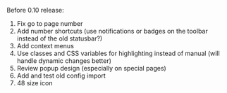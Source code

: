 Before 0.10 release:
1. Fix go to page number
1. Add number shortcuts (use notifications or badges on the toolbar instead of the old statusbar?)
1. Add context menus
1. Use classes and CSS variables for highlighting instead of manual (will handle dynamic changes better)
1. Review popup design (especially on special pages)
1. Add and test old config import
1. 48 size icon